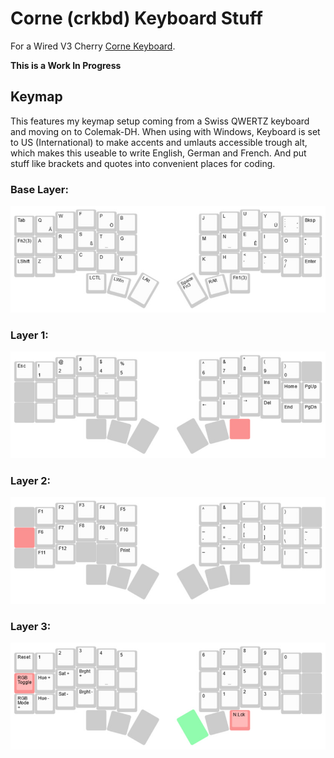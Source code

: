 # Corne (crkbd) Keyboard Stuff
For a Wired V3 Cherry [Corne Keyboard](https://github.com/foostan/crkbd/).


**This is a Work In Progress**

## Keymap
This features my keymap setup coming from a Swiss QWERTZ keyboard and moving on to Colemak-DH.
When using with Windows, Keyboard is set to US (International) to make accents and umlauts accessible trough alt, which
makes this useable to write English, German and French.
And put stuff like brackets and quotes into convenient places for coding.

### Base Layer:

![BaseLayer](/keymap-visuals/corne,-default-colemak-dh-international.jpg)

### Layer 1:

![Layer 1](/keymap-visuals/corne,-layer-1.jpg)

### Layer 2:

![Layer 2](/keymap-visuals/corne,-layer-2.jpg)

### Layer 3:

![Layer 3](/keymap-visuals/corne,-layer-3.jpg)

